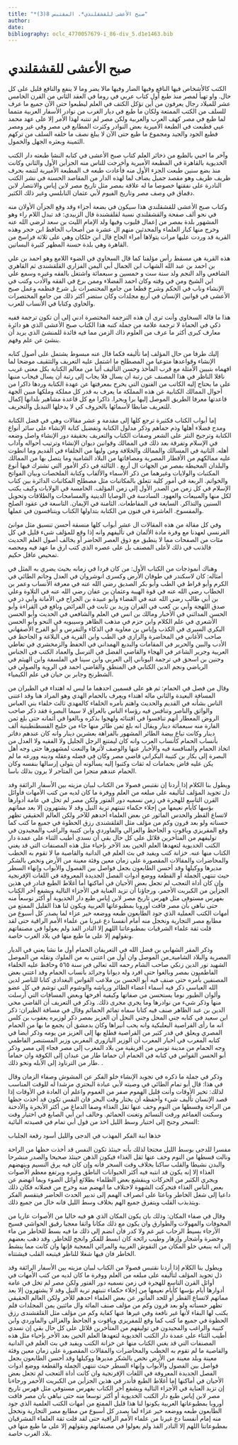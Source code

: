 ```yaml
---
title: "*صبح الأعشى للقشقلندي*. المقتبس 8(3)"
author: 
date: 
bibliography: oclc_4770057679-i_86-div_5.d1e1463.bib
---
```




#  صبح الأعشى للقشقلندي 


 الكتب كالأشخاص فيها النافع وفيها الضار وفيها مالا يضر وما لا ينفع والنافع قليل على كل حال. واو تهيأ لمصر منذ طبع أول كتاب عربي في روما في العقد الثاني من القرن الخامس  عشر  للميلاد رجال يعرفون من أين تؤكل الكتف في العلم ليطبعوا حتى الآن جميع ما عرف للسلف من الكتب الممتعة ولكان ما طبع في ديار الغرب من نوادر الأسفار العربية متمما لما طبع في مصر كهف العرب والعربية ولكن مصر لم تنتبه لهذا الأمر إلا على عهد محمد عيي فطبعت في الطبعة الأميرية بعض النوادر وكثرت المطابع في مصر وفي غير ومصر فطبع الجود والجيد ومجموع ما طبع حتى الآن لا يبلغ نصف ما خلفه السلف من تركهم الثمينة وبعثره الجهل والخمول. 

 وآخر ما احيي بالطبع من ذخائر العلم كتاب صبح الأعشى في كتابه النشا طبعته دار الكتب الخديوية بالقاهرة في المطبعة الأميرية وأخرجت للناس منه الجزأين الأول والثاني وكانت منذ بضع سنين طبعت الجزء الأول منه فأعادت طبعه ف المطبعة الأميرية لتتمه بحرف طريف ظريف وهو مقصد جميل يضاف لما لهذه الدار من المقاصد الحسنة في نشر الكتب النادرة على نفقتها خصوصا ما له علاقة بمصر مثل تاريخ مصر لابن إياس والانتصار لابن دقماق في وصف مصر وتاريخ الفيوم لأبي عثمان النابلسي وغير ذلك الكثير. 

 وكتاب صبح الأعشى للقشقلندي هذا سيكون في بضعة أجزاء وقد وقع الجزآن الأولان منه في نحو  ألف  صفحة والقشقلندي نسبة لقلقشندة قال الزبيدي: قد تبدل اللام راء وهو المشهور بلدة بمصر من إعمال قليوب وفيها ولد الإمام الليث بن سعد لرضي الله عنه وخرج منها كبار العلماء والمحدثين منهم ال  عشرة  من أصحاب الحافظ ابن حجر وهذه القرية قد وردت عليها مرات يتولاها أمراء الحاج قال ابن خلكان وهي على  ثلاثة  فراسخ من القاهرة وهي بلدة حسنة المظهر كثيرة البساتين. 

 هذه القرية هي مسقط رأس مؤلفنا كما قال السخاوي في الضوء اللامع وهو احمد بن علي بن احمد بن عبد الله الشهاب ابن الجمال أبي اليمن الفزاري القلقشندى ثم القاهري الشافعي والد النجم ولد سنة  ست  و  خمسين  و  سبعمائة  واشتغل بالفقه وغيره وسمع علي ابن الشيخ ومن في وقته وكان احمد الفضلاء وممن برع في الفقه والأدب وكتب في الإنشاء وناب في   الحكم وشرح قطعا من جامع المختصرات بل شرع فنظمه وعمل صبح الأعشى في قوانين الإنسان في  أربع  مجلدات وكان ستضر أكثر ذلك من جامع المختصرات والحاوي وكتابا في الأنساب للعرب. 

 هذا ما قاله السخاوي وأنت ترى أن هذه الترجمة المختصرة ادني إلى أن تكون ترجمة ففيه ذكي في الحماة لا ترجمة علامة من جملة كتبه هذا الكتاب صبح الأعشى الذي هو دائرة معارف كبرى أكثر ما عرف من العلوم ذاك الزمن مما فيه فائدة للمنشئ الذي يريد أن ينشئ عن علم وفهم. 

 إليك طرفا من حال المؤلف إما تأليفه فكما قال عنه مبسوط يشتمل على أصول كتابه الإنشاء وقواعدها متوعيا من المصطلح ما اشتمل عليه التعريف والتثقيف موضحا لما افهماه بتبيين الأمثلة مع قرب المأخذ وحسن التأليف أتيا من معالم الكتابة بكل معنى غريب ناقلا الناظر في هذا المصنف عن رتبة أن يسال فلا يجاب إلى رتبة أن يسال فيجاب منبها على ما يحتاج إليه الكاتب من الفنون التي يخرج بمعرفتها عن عهدة الكتابة وردها ذاكرا من أحوال الممالك الكتابية عن هذه المملكة ما يعرف به قدر كل مملكة وملكها مبين الجهة قاعدتها معرفا الطريق الموصل إليها برا وبحرا. ذاكرا مع كل قاعدة مشاهير بلدانها إكمال للتعريف ضابطا لأسمائها بالحروف كي لا يدخلها التبديل والتحريف. 

 إما أبواب الكتاب فكثيرة ترجع كلها إلى مقدمة و  عشر  مقالات وهي في فضل الكتابة ومدح فضلاء أهلها وذم حماهم وذكر مدلول الكتابة وتفضيل كتابة الإنشاء على سائر أنواع الكتابة وترجيح النثر على الشعر وصفات الكتاب والتعريف بحقيقة دور الإنشاء واصل وضعه في الإسلام وتفرقة بعد ذلك في الممالك وقوانين ديوان الإنشاء وترتيب أحواله وآداب أهله. الثانية في المسالك والممالك والخلافة ومن وليها من الخلفاء في القديم وما انطوت عليه ممالكهم من الأقطار المصرية ومصافاتها من البلاد الشامية وما يتصل بها من الممالك والبلدان المحيطة بمصر من الجهات ال  أربع  . الثالثة في ذكر الأمور التي تشترك فيها أنوع المكتبات والولايات وغيرهما من ذكر الأسماء والألقاب وكتابة الملخصات وبيان الفواتح والخواتم. الربعة في أمور كلية تتعلق بالمكاتبات مثل مصطلح المكاتبات الدائرة بين كتاب الإسلام في كل زمن من الصدر الأول إلى زمن المؤلف. الخامسة في الولايات   وكيف يكتب لكل منها والمبيعات والعهود. السادسة في الوصايا الدينية والمسامحات والطلاقات وتحويل السنين والتذاكر. السابعة في المقاطعات. الثامنة في الإيمان. التاسعة في عقود الصلح والمفسوخ. العاشرة في فنون من الكتابة بتداولها الكتاب ويتنافسون في عملها. 

 وفي كل مقالة من هذه المقالات ال  عشر  أبواب كلها منسقة أحسن تنسيق مثل موانئ الفرنسي لعهدنا مع وفرة مادة الألمان في تأليفهم وانه إذا وقع للمؤلف شيء قليل في كل مئات من الصفحات مما لا ينطبق مع ذوق العصر الحاضر أو يخالف أصول العلم الحديث فالذنب في ذلك لأعلى المصنف بل على عصره الذي كتب ارق ما عهد فيه ومحصه تمحيص عاقل حكيم. 

 وهناك أنموذجات من الكتاب الأول: من كان فردا في زمانه بحيث يضري به المثل في أمثاله: كان لاسكندر في طوفان الأرض وكسرى انوشروان في العدل وحاتم الطائي في الكرم وأبو قراط في الطب وأبو بكر الصديق رضي الله عنه في معرفة الأنساب وعمر بن الخطاب رضي الله عنه في قوة الهيبة وعثمان بن عفان رضي الله عنه في التلاوة وعلي بن أبي طالب رضي الله عنه في القضاء وأبو عبيدة بن الجراح في الأمانة وأبي ذر في صدق اللهجة وأبي بن كعب في القران وزيد بن ثابت في الفرائض ونافع في القراءة وأبو الحسن المدائني في الأخبار ومالك بن انس في العلم والشافعي في الحديث وأبو الحسن الأشعري في علم الكلام وابن حزم في مذهب الظاهر وسيبويه في النحو وأبو الحسن البكري السيرى في الكذب وإياس بن معاوية في الذكاء والتفرس و  أبو الفرج الأصفهاني  صاحب الأغاني في المحاضرة والرازي في الطب وابن القرية في البلاغة و  الجاحظ  في الأدب والبين والحرير في المقامات والبديع الهمداني في الحفظ والزمخشري في تعاطي العربية وجرير الشاعر في الهجاء والقاضي الفضل في الترسل والعماد الكتب في الجناس وحنين بن اسحق في ترجمة اليوناني إلى العربي وابن سينا في الفلسفة وابن الهيثم في الرياضي ونجم الدين الكتابي في المنطق والقاضي احمد في الروية والصولي في الشطرنج وجابر بن حيان في علم الكيمياء. 

 وقال من فصل في الحمام: ثم هو على قسمين احدهما ما ليس له اهتداء في الطيران من   المسافة البعيدة والثاني ماله اهتداء ويعرف بالحمام الهدي وهو المراد هنا وقد اعتنى الناس بشأنه في القديم والحديث واهتم بأمره الخلفاء كالمهدي ثالث خلفاء بني العباس والواثق والناصر وتنافس فيه رؤساء الناس بالعراق لا سيما البصرة فقد ذكر صاحب الروض المعطار أنهم تنافسوا في اقتنائه ولهجوا بذكره وبالغوا في أثمانه حتى بلغ ثمن الفارة منه  سبعمائة  دينار ويقال انه بلغ ثمن طائر منها جاء من خليج القسطنطينية  ألف  دينار وكانت تباع بيضة الطائر المشهور بالفراهة بعشرين دينار وانه كان عندهم دفاتر بأنساب الحمام كأنساب العرب وانه كان ليمتنع الرجل الجليل ولا الفقيه ولا العدل من اتخاذ الحمام والمنافسة فيه والأخبار عنها والوصف لأثرها والنعت لمشهورها حتى وجه أهل البصرة إلى بكار بن كتيبة البكراني قاضي مصر وكان في فضله وعقله ودينه وورعه ما لم يكن عليه قاض بحمامات له ثقات وكتبوا إليه يسألونه أن يتولى إرسالها بنفسه وكان الحمام عندهم متجرا من المتاجر لا يرون بذلك باسا. 

 ويطول بنا الكلام إذا أردنا إن نقتبس فصولا من الكتاب لبيان مزيته بين الأسفار الرائقة وقد دل تجويد المؤلف لتأليفه على مبلغه من العلم ووفرة ما كان لديه من كتب الأمهات فأوائل القرن التاسع للهجرة في زمن نسميه دور الفتور ولكن مصر لم تخل في عامة أدوارها بؤسها كأيام نعيمها من إجلاء حكماء تنبتهم تربة النيل وقد لا يشتهرون إلا بعد مماتهم لاتساع القطر والحدس المأثور عن بعض العلماء أحدهم للآخر ولكن العالم الحقيقي تظهر حسناته ولو بعد قرون وكم من مؤلف مثل القلقشندى رزق الحظوة في جميع ما كتب كما وقع المقريزي وياقوت و  الجاحظ  والغزالي والماوردي وابن كتيبة والراغب والمجيدون في توليفهم من المتأخرين قلائل على كل حال بقي أن نسدي أطيب الثناء على عمدة دار الكتب الخديوية لتعهدها العلم الحين بعد الآخر بإحياء مثل هذه المصنفات التي قد يغني الكتاب منها عنه. خزانة كتب ويفيد في بث العلم في الدانية والقاصية ما لا تقوم به الخطب والمحاضرات والمقالات المقصورة على زمان معين وفئة معينة من الأرض ونخص بالشكر مديرها ووكيلها وقد أحسن الطابعون بجعل فواصل بين الفصول والأبواب وإنهاء السطر حيث تنتهي الجملة أو القطعة ووضع أدوات الفصل الجديدة المعروفة في اللغات الإفرنجية وإن كان أداة التعجب لم تجعل بعض الأحيان في أماكنها أما أغلاط الطبع فنادر   في هذين الجزأين من الكبريت الأحمر، ورجاؤنا أن تزيد العناية في الأجزاء التالية ويشفع آخر الكتاب بفهرس مستوفى مثل فهرس تاريخ مصر لابن إياس طبع دار الخديوية أو أكثر توسعاً منه حتى نباهي بأن مصر فاقت أوروبا بمطبوعاتها العربية ويكون لنا هذا القليل الممتع من أمهات الكتب العملية الذي جود الطابعون طبعه ووضعه خير عزاء لما يصدر كل أسبوع من مطابع مصر التجارية ونخجل منه أمام أنفسنا دع غيرنا من علماء الأمم الراقية حتى لقد قلت ثقة علماء الشرقيات بمطبوعاتنا اللهم إلا النادر الفذ ولم يعولوا في مصنفاتهم ونقولهم إلا على ما طبع منها في بلاد الغرب خاصة. 

 وذكر المقر الشهابي بن فضل الله في التعريفان الحمام أول ما نشا يعني في الديار المصرية والبلاد الشامية_من الموصل وان أول من اعتنى به من الملوك ونقله من الموصل الشهيد نور الدين زنكي صاحب الشام رحمه الله تعالى في سنة  ٥٦٥  وحافظ عليه الخلفاء الفاطميون بمصر وبالغوا حتى افرد وله ديوانا وجرائد بأنساب الحمام وقد اعتني بعض المصنفين بأمره حتى صنف فيه أبو الحسن بن ملاعب القواس البغدادي كتابا للناصر لدين الله العباسي ذكر فيه أسماء أعضاء الطائر ورياشه والوشوم التي توشم في كل عضو وألوان الطيور نوما يستحسن من صفاتها وكيفية أفرخها وبعض المسافات التي أرسلت منها وذكر شيء من نوادرها وما يجري مجرى ذلك. وذكر في التعريف أن القاضي محي الدين بن عبد الظاهر صنف فيه كتابا سماه تمائم الحمائم وقال في مسافة الطيران: ذكر ابن سعيد في كتابه جني المحل وجني النحل أن العزيز بمصر ذكر لوزيره يعقوب بن كلس انه ما رأى القراصية البعلبكية وانه يحب أنيراها وكان بدمشق أن يجمع ما بها من الحمام المصري ويعلق في قدر كثير من القراصية فطلع بها إلى العزيز من يومه وذكر أيضا في كتابه المغرب في أخبار المغرب أن الوزير اليازوري المغربي وزير المستنصر الفاطمي وجه الحمام من مدينة تونس من افريقية من بلاد المغرب إلى مصر فجاء إلى مصر وذكر أبو الحسن القواس في كتابه في الحمام أن حماما طار من عبدان إلى الكوفة وان حماما طار من الترناوذ إلى الأبله ونحو ذلك. . 

 وذكر في جملة ما ذكره في تجويد الإنشاء خلو الفكر عن المشوش وصفاء الزمان وقال في هذا: قال أبو تمام الطائي في وصيته لأبي عبادة البحتري مرشدا له للوقت المناسب لذلك:   تخير الأوقات وأنت قليل الهموم صفر من الغموم واعلم أن العادة في الأوقات إذا قصد الإنسان تأليف شيء وأحفظه أن يختار وقت البحر فان النفس تكون قد أخذت حظها من الراحة وقسطها من النوم وخف عنها ثقل الغذاء وصفا الدماغ من أكثر الأبخرة والأدخنة وسكنت الغماغم ورقت النسائم وتغنت الحمائم. وخالف ابن أبي الصابغ في اختيار وقت السحر وجنح إلى اختيار وسط الليل اخذ من قول أبي تمام في قصيدته البائية: 

 خذها ابنة الفكر المهذب في الدجى   والليل أسود رقعة الجلباب  

 مفسرا للدجى بوسط الليل محتجا لذلك بأنه حينئذ تكون النفس قد أخذت حظها من الراحة ونالت قسطها من النوم وخف عنها ثقل الغذاء فيكون الذهن حينئذ صحيحا والصدر منشرحا والبدن نشيطا والقلب ساكنا بخلاف وقت السحر فأنه وإن كان فيه يرق النسيم وينهضهم الغذاء إلا إنه يكون قد انتبه فيه أكثر الحيوانات الناطق وغيره ويرتفع معظم الأصوات ويجري الكثير من الحركات وينقشع بعض الظلماء بطلائع أوائل الضوء وبما انهضم عن بعض الناس الغذاء فتحركت الشهوة لاختلاف ما انهضم منه وخرج من فضلاته فكان ذلك داعيا إلى شغل الخاطر وباعثا على انصراف الهمم إلى تدبير الحدث الحاضر فيتقسم الفكر ويتذبذب القلب ويتفرق جميع الهم بخلاف وسط الليل فانه خال من جميع ذلك. 

 وقال في صفاء المكان: وذلك بان يكون المكان الذي هو فيه خاليا من الأصوات عاريا من المخوفات والمهولات والطوارق وان يكون مع ذلك مكانا واثقا معجبا رقيق الحواشي فسيح الأرجاء بسيط الرحاب غير غم ولا كدر فان انضم إلى ذلك ما فيه بسط للخاطر من ماء وخضرة وأشجار وإزهار وطيب رائحة كان ابسط للفكر وانجح للخاطر. وقد ذهب بعضهم إلى انه ينبغي خلو المكان من النقوش الغربية والمرائي المعجبة فإنها وان كانت مما ينشط الخاطر فان فيها شغلا للناظر فيتبعه القلب فيشتتاه. 

 ويطول بنا الكلام إذا أردنا نقتبس فصولا من الكتاب لبيان مزيته بين الأسفار الرائقة وقد ذل تجويد المؤلف لتأليفه على مبلغه من العلم ووفرة ما كان لديه من كتب الأمهات في أوائل القرن التاسع للهجرة في زمن نسميه دور الفتور ولكن مصر لم تخل في عامة أدوارها أيام بؤسها كأيام نعيمها من إجلاء حكماء تنبتهم تربة النيل وقد لا يشتهرون إلا بعد   مماتهم لاتساع القطر أو للحد المأثور عن بعض العلماء احدهم للأخر ولكن العالم الحقيقي تظهر حسناته ولو بعد قرون وكم من مؤلف صنف المائة وال  مائتين  يمن المجلدات فلم يكتب لها البقاء لأنها غير نافعة وفي غيرها عنها كفاية وكم من مؤلف مثل القلقشندى رزق الحظوة في جميع ما كتب كما وقع للمفريزي وياقوت و  الجاحظ  والغزالي والماوردي وابن كتيبة والراغب والمجيدون في توليفهم من المتأخرين قلائل على كل حال بقي إن نسدي أطيب الثناء على عمدة دار الكتب الخديوية لتعهدها العلم الحين بعد الأخر بإحياء مثل هذه المصنفات التي قد يغني الكتاب منها عن خزانة الكتب ويفيد في بث العلم في الدانية والقاصية ما لم تقوم به الخطب والمحاضرات والمقالات المقصورة على زمان معين وفئة معينة وبلد معينة من الأرض نخص بالشكر مديرها ووكيلها وقد أحسن الطابعون بجعل فواصل بين الفصول والأبواب وإنهاء السطر حيث تنتهي الجملة والقطعة ووضع أدوات الفصل الجديدة المعروفة في اللغات الإفرنجية وان كانت أداة التعجب لم تجعل بعض الأحيان في أماكنها إما أغلاط الطبع فأندر في هذين الجزأين من الكبريت الأحمر ورجاءنا إن تزيد العناية في الأجزاء التالية ويشفع أخر الكتاب بفهرس مستوفي مثل فهرس تاريخ مصر لابن إياس طبع دار الكتب الخديوية أو أكثر توسعا منه حتى نباهي بان مصر فاقت أوروبا بمطبوعاتها العربية يكونوا لنا هذا قليل الممتع من أمهات الكتب العلمية الذي جود الطابعون طبعه ووضعه خير عزاء لما يصدر كل أسبوع من مطابع مصر التجارية ونخجل منه إمام أنفسنا دع غيرنا من علماء الأمم الراقية حتى لقد قلت ثقة العلماء المشرقيان بمطبوعاتنا اللهم إلا النادر الفذ ولم يعولوا في مصنفاتهم ونقولهم إلا على ما طبع منها في بلاد الغرب خاصة. 
